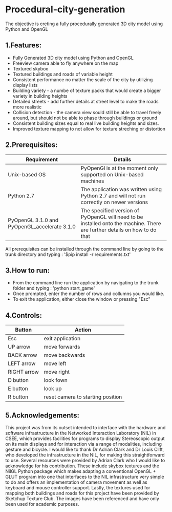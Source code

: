 # Procedural-city-generation

The objective is creting a fully procedurally generated 3D city model using Python and OpenGL

## 1.Features:
* Fully Generated 3D city model using Python and OpenGL
* Freeview camera able to fly anywhere on the map
* Textured skybox
* Textured buildings and roads of variable height
* Consistent performance no matter the scale of the city by utilizing display lists
* Building variety - a numbe of texture packs that would create a bigger variety in building heights
* Detailed streets - add further details at street level to make the roads more realistic
* Collision detection - the camera view sould still be able to travel freely around, but should not be able to phase through buildings or ground
* Consistent building sizes equal to real live building heights and sizes.
* Improved texture mapping to not allow for texture streching or distortion

## 2.Prerequisites:

| Requirement  | Details |
| ------------- | ------------- |
| Unix-based OS  | PyOpenGl is at the moment only supported on Unix-based machines  |
| Python 2.7  | The application was written using Python 2.7 and will not run correctly on newer versions  |
| PyOpenGL 3.1.0 and PyOpenGL_accelerate 3.1.0  |  The specified version of PyOpenGL will need to be installed onto the machine. There are further details on how to do that  |

All prerequisites can be installed through the command line by going to the trunk directory and typing : '$pip install -r requirements.txt'

## 3.How to run:

* From the command line run the application by navigating to the trunk folder and typing : 'python start_game'
* Once prompted, enter the number of rows and collumns you would like.
* To exit the application, either close the window or pressing "Esc"


## 4.Controls:

| Button  | Action |
| ------------- | ------------- |
| Esc  | exit application  |
| UP arrow  | move forwards  |
| BACK arrow | move backwards |
| LEFT arrow | move left  |
| RIGHT arrow | move right |
| D button | look fown |
| E button | look up |
| R button | reset camera to starting position |

## 5.Acknowledgements:

This project was from its outset intended to interface with the hardware and software infrastructure in the Networked Interaction Laboratory (NIL) in CSEE, which provides facilities for programs to display Stereoscopic output on its main displays and for interaction via a range of modalities, including gesture and bicycle. I would like to thank Dr Adrian Clark and Dr Louis Clift, who developed the infrastructure in the NIL, for making this straightforward to use.  Several resources were provided by Adrian Clark who I would like to acknowledge for his contribution. These include skybox textures and the NilGL Python package which makes adapting a conventional OpenGL + GLUT program into one that interfaces to the NIL infrastructure very simple to do and offers an implementation of camera movement as well as keyboard and mouse controller support. 
Lastly, the textures used for mapping both buildings and roads for this project have been provided by Sketchup Texture Club. The images have been referenced and have only been used for academic purposes. 
